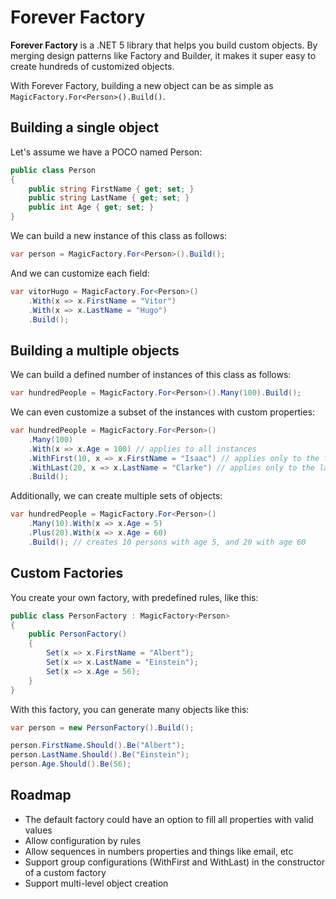 # Forever Factory

**Forever Factory** is a .NET 5 library that helps you build custom objects. By merging design patterns like Factory and Builder, it makes it super easy to create hundreds of customized objects.

With Forever Factory, building a new object can be as simple as `MagicFactory.For<Person>().Build()`.

## Building a single object

Let's assume we have a POCO named Person:

```csharp
public class Person
{
    public string FirstName { get; set; }
    public string LastName { get; set; }
    public int Age { get; set; }
}
```

We can build a new instance of this class as follows:

```csharp
var person = MagicFactory.For<Person>().Build();
```

And we can customize each field:

```csharp
var vitorHugo = MagicFactory.For<Person>()
    .With(x => x.FirstName = "Vitor")
    .With(x => x.LastName = "Hugo")
    .Build();
```

## Building a multiple objects

We can build a defined number of instances of this class as follows:

```csharp
var hundredPeople = MagicFactory.For<Person>().Many(100).Build();
```

We can even customize a subset of the instances with custom properties:

```csharp
var hundredPeople = MagicFactory.For<Person>()
    .Many(100)
    .With(x => x.Age = 100) // applies to all instances
    .WithFirst(10, x => x.FirstName = "Isaac") // applies only to the first 10 instances
    .WithLast(20, x => x.LastName = "Clarke") // applies only to the last 20 instances
    .Build();
```

Additionally, we can create multiple sets of objects:

```csharp
var hundredPeople = MagicFactory.For<Person>()
    .Many(10).With(x => x.Age = 5)
    .Plus(20).With(x => x.Age = 60)
    .Build(); // creates 10 persons with age 5, and 20 with age 60
```

## Custom Factories

You create your own factory, with predefined rules, like this:

```csharp
public class PersonFactory : MagicFactory<Person>
{
    public PersonFactory()
    {
        Set(x => x.FirstName = "Albert");
        Set(x => x.LastName = "Einstein");
        Set(x => x.Age = 56);
    }
}
```

With this factory, you can generate many objects like this:

```csharp
var person = new PersonFactory().Build();

person.FirstName.Should().Be("Albert");
person.LastName.Should().Be("Einstein");
person.Age.Should().Be(56);
```

## Roadmap

- The default factory could have an option to fill all properties with valid values
- Allow configuration by rules
- Allow sequences in numbers properties and things like email, etc
- Support group configurations (WithFirst and WithLast) in the constructor of a custom factory
- Support multi-level object creation
